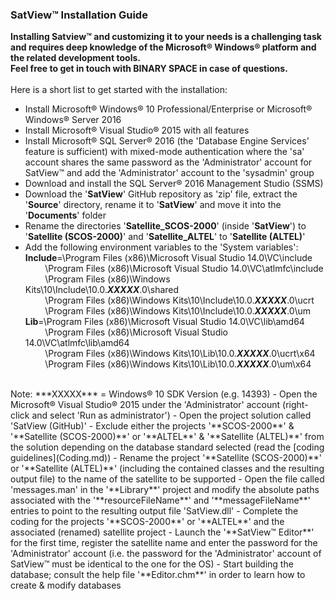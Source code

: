 ### SatView™ Installation Guide<br />
**Installing Satview™ and customizing it to your needs is a challenging task and requires deep knowledge of the Microsoft® Windows® platform and the related development tools.<br />Feel free to get in touch with BINARY SPACE in case of questions.**<br /><br />Here is a short list to get started with the installation:
- Install Microsoft® Windows® 10 Professional/Enterprise or Microsoft® Windows® Server 2016
- Install Microsoft® Visual Studio® 2015 with all features
- Install Microsoft® SQL Server® 2016 (the 'Database Engine Services' feature is sufficient) with mixed-mode authentication where the 'sa' account shares the same password as the 'Administrator' account for SatView™ and add the 'Administrator' account to the 'sysadmin' group
- Download and install the SQL Server® 2016 Management Studio (SSMS)
- Download the '**SatView**' GitHub repository as 'zip' file, extract the '**Source**' directory, rename it to '**SatView**' and move it into the '**Documents**' folder
- Rename the directories '**Satellite_SCOS-2000**' (inside '**SatView**') to '**Satellite (SCOS-2000)**' and '**Satellite_ALTEL**' to '**Satellite (ALTEL)**'
- Add the following environment variables to the 'System variables':<br />
**Include**=\Program Files (x86)\Microsoft Visual Studio 14.0\VC\include<br />&nbsp;&nbsp;&nbsp;&nbsp;&nbsp;&nbsp;&nbsp;&nbsp;\Program Files (x86)\Microsoft Visual Studio 14.0\VC\atlmfc\include<br />&nbsp;&nbsp;&nbsp;&nbsp;&nbsp;&nbsp;&nbsp;&nbsp;\Program Files (x86)\Windows Kits\10\Include\10.0.***XXXXX***.0\shared<br />&nbsp;&nbsp;&nbsp;&nbsp;&nbsp;&nbsp;&nbsp;&nbsp;\Program Files (x86)\Windows Kits\10\Include\10.0.***XXXXX***.0\ucrt<br />&nbsp;&nbsp;&nbsp;&nbsp;&nbsp;&nbsp;&nbsp;&nbsp;\Program Files (x86)\Windows Kits\10\Include\10.0.***XXXXX***.0\um<br />
**Lib**=\Program Files (x86)\Microsoft Visual Studio 14.0\VC\lib\amd64<br />&nbsp;&nbsp;&nbsp;&nbsp;&nbsp;&nbsp;&nbsp;&nbsp;\Program Files (x86)\Microsoft Visual Studio 14.0\VC\atlmfc\lib\amd64<br />&nbsp;&nbsp;&nbsp;&nbsp;&nbsp;&nbsp;&nbsp;&nbsp;\Program Files (x86)\Windows Kits\10\Lib\10.0.***XXXXX***.0\ucrt\x64<br />&nbsp;&nbsp;&nbsp;&nbsp;&nbsp;&nbsp;&nbsp;&nbsp;\Program Files (x86)\Windows Kits\10\Lib\10.0.***XXXXX***.0\um\x64
<br />
Note: ***XXXXX*** = Windows® 10 SDK Version (e.g. 14393)
- Open the Microsoft® Visual Studio® 2015 under the 'Administrator' account (right-click and select 'Run as administrator')
- Open the project solution called 'SatView (GitHub)'
- Exclude either the projects '**SCOS-2000**' & '**Satellite (SCOS-2000)**' or '**ALTEL**' & '**Satellite (ALTEL)**' from the solution  depending on the database standard selected (read the [coding guidelines](Coding.md))
- Rename the project '**Satellite (SCOS-2000)**' or '**Satellite (ALTEL)**' (including the contained classes and the resulting output file) to the name of the satellite to be supported
- Open the file called 'messages.man' in the '**Library**' project and modify the absolute paths associated with the '**resourceFileName**' and '**messageFileName**' entries to point to the resulting output file 'SatView.dll'
- Complete the coding for the projects '**SCOS-2000**' or '**ALTEL**' and the associated (renamed) satellite project
- Launch the '**SatView™ Editor**' for the first time, register the satellite name and enter the password for the 'Administrator' account (i.e. the password for the 'Administrator' account of SatView™ must be identical to the one for the OS)
- Start building the database; consult the help file '**Editor.chm**' in order to learn how to create & modify databases
